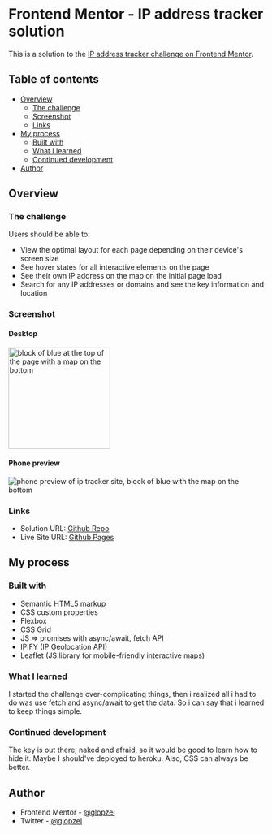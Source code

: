 # Frontend Mentor - IP address tracker solution

This is a solution to the [IP address tracker challenge on Frontend Mentor](https://www.frontendmentor.io/challenges/ip-address-tracker-I8-0yYAH0). 

## Table of contents

- [Overview](#overview)
  - [The challenge](#the-challenge)
  - [Screenshot](#screenshot)
  - [Links](#links)
- [My process](#my-process)
  - [Built with](#built-with)
  - [What I learned](#what-i-learned)
  - [Continued development](#continued-development)
- [Author](#author)

## Overview

### The challenge

Users should be able to:

- View the optimal layout for each page depending on their device's screen size
- See hover states for all interactive elements on the page
- See their own IP address on the map on the initial page load
- Search for any IP addresses or domains and see the key information and location

### Screenshot

#### Desktop
<img src="https://ik.imagekit.io/a8p7pl7hs/git-previews/fetched_9Ohy0e9l7.gif?ik-sdk-version=javascript-1.4.3&updatedAt=1658979649197" alt="block of blue at the top of the page with a map on the bottom" width="200px">

#### Phone preview
![phone preview of ip tracker site, block of blue with the map on the bottom](https://ik.imagekit.io/a8p7pl7hs/git-previews/newwtrackersize_ZF55_PHjG.jpg?ik-sdk-version=javascript-1.4.3&updatedAt=1658979462342)


### Links

- Solution URL: [Github Repo](https://github.com/glopzel/ip-tracker)
- Live Site URL: [Github Pages](https://glopzel.github.io/ip-tracker/)

## My process

### Built with

- Semantic HTML5 markup
- CSS custom properties
- Flexbox
- CSS Grid
- JS => promises with async/await, fetch API 
- IPIFY (IP Geolocation API)
- Leaflet (JS library for mobile-friendly interactive maps)

### What I learned

I started the challenge over-complicating things, then i realized all i had to do was use fetch and async/await to get the data. So i can say that i learned to keep things simple. 

### Continued development

The key is out there, naked and afraid, so it would be good to learn how to hide it. Maybe I should've deployed to heroku. Also, CSS can always be better. 

## Author

- Frontend Mentor - [@glopzel](https://www.frontendmentor.io/profile/glopzel)
- Twitter - [@glopzel](https://www.twitter.com/glopzel)
